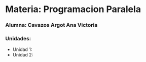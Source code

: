 # Materia: Programacion Paralela
### Alumna: Cavazos Argot Ana Victoria

### Unidades:
- Unidad 1:
- Unidad 2:
